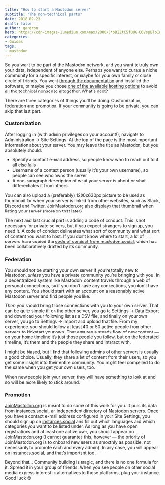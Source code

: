 ```yaml
---
title: "How to start a Mastodon server"
subtitle: "The non-technical parts"
date: 2018-02-23
draft: false
author: gargron
hero: https://cdn-images-1.medium.com/max/2000/1*oDIZtC5fQUG-COVspBloIw.jpeg
categories:
- Guides
tags:
- mastodon
---
```


So you want to be part of the Mastodon network, and you want to truly own your data, independent of anyone else. Perhaps you want to curate a niche community for a specific interest, or maybe for your own family or close circle of friends. You went [through the documentation](https://docs.joinmastadon.com.com/) and installed the software, or maybe you chose [one of the available](https://maastodon.net) [hosting options](https://masto.host) to avoid all the technical nonsense altogether. What’s next?

There are three categories of things you’ll be doing: Customization, federation and promotion. If your community is going to be private, you can skip that last part.

### Customization

After logging in (with admin privileges on your account!), navigate to Administration -> Site Settings. At the top of the page is the most important information about your server. You may leave the title as Mastodon, but you absolutely should:

* Specify a contact e-mail address, so people know who to reach out to if all else fails
* Username of a contact person (usually it’s your own username), so people can see who owns the server
* A one-paragraph description of what your server is about or what differentiates it from others.

You can also upload a (preferably) 1200x630px picture to be used as thumbnail for when your server is linked from other websites, such as Slack, Discord and Twitter. JoinMastodon.org also displays that thumbnail when listing your server (more on that later).

The next and last crucial part is adding a code of conduct. This is not necessary for private servers, but if you expect strangers to sign up, you need it. A code of conduct delineates what sort of community and what sort of content you want to host. If you don’t know where to start, a lot of servers have copied the [code of conduct from mastodon.social](https://gist.github.com/Gargron/c2925b9ad7f5e87bf40c57a48de50474), which has been collaboratively drafted by its community.

### Federation

You should *not* be starting your own server if you’re totally new to Mastodon, *unless* you have a private community you’re bringing with you. In a decentralized system like Mastodon, content travels through a web of personal connections, so if you don’t have any connections, you don’t have any content. You should start with an account on a reasonably active Mastodon server and find people you like.

*Then* you should bring those connections with you to your own server. That can be quite simple if, on the other server, you go to Settings -> Data Export and download your following list as a CSV file, and finally on your own server, you go to Settings -> Import and upload that file. From my experience, you should follow at least 40 or 50 active people from other servers to kickstart your own. That ensures a steady flow of new content — on your home timeline it’s just those people you follow, but on the federated timeline, it’s them and the people they share and interact with.

I might be biased, but I find that following admins of other servers is usually a good choice. Usually, they share a lot of content from their users, so you get some insight into their entire community. You might feel compelled to do the same when you get your own users, too.

When new people join your server, they will have something to look at and so will be more likely to stick around.

### Promotion

[JoinMastodon.org](https://joinmastodon.org) is meant to do some of this work for you. It pulls its data from instances.social, an independent directory of Mastodon servers. Once you have a contact e-mail address configured in your Site Settings, you should sign up on [instances.social](https://instances.social/admin) and fill out which languages and which categories you want to be listed under. As long as you have open registrations and at least one active user, you should appear on JoinMastodon.org (I cannot guarantee this, however — the priority of JoinMastodon.org is to onboard new users as smoothly as possible, not necessarily to promote each and every admin). In any case, you will appear on instances.social, and that’s important too.

Beyond that… Community building is magic, and there is no one formula for it. Spread it in your group of friends. When you see people on other social media express interest in alternatives to those platforms, plug your instance. Good luck 😋
